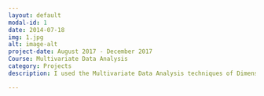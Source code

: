 ```yaml
---
layout: default
modal-id: 1
date: 2014-07-18
img: 1.jpg
alt: image-alt
project-date: August 2017 - December 2017
Course: Multivariate Data Analysis
category: Projects
description: I used the Multivariate Data Analysis techniques of Dimensionality Reduction, Predictive Analysis, and Classification, to extract data from a large organizational HR dataset regarding employees and resignation to understand the reasons behind earlier to predict the resignation of current employees by learning of the causes of their dissatisfaction with the organization.

---
```

